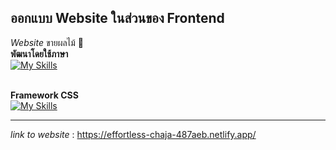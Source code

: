 ## ออกแบบ Website ในส่วนของ Frontend
*Website* ขายผลไม้ 🍓
<br />
**พัฒนาโดยใช้ภาษา**
<br />
[![My Skills](https://skillicons.dev/icons?i=html,css)](https://skillicons.dev)
<br />
<br />

**Framework CSS**
<br />
[![My Skills](https://skillicons.dev/icons?i=bootstrap)](https://skillicons.dev)
<hr>

*link to website* : https://effortless-chaja-487aeb.netlify.app/
